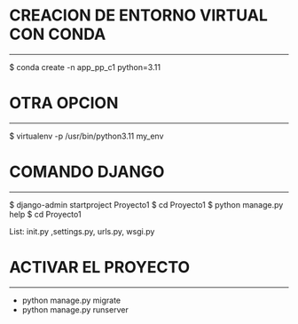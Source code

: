 # CREACION DE ENTORNO VIRTUAL CON CONDA

---

$ conda create -n app_pp_c1  python=3.11

# OTRA OPCION
---

$ virtualenv -p /usr/bin/python3.11 my_env

# COMANDO DJANGO
---
$ django-admin startproject Proyecto1
$ cd Proyecto1
$ python manage.py help
$ cd Proyecto1

List: init.py ,settings.py, urls.py, wsgi.py


# ACTIVAR EL PROYECTO

---
- python manage.py migrate
- python manage.py runserver
